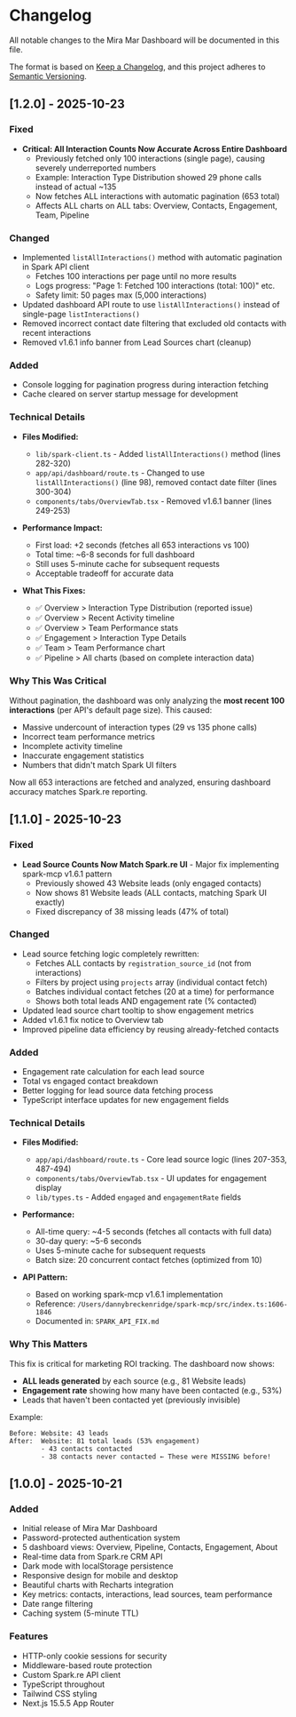# Changelog

All notable changes to the Mira Mar Dashboard will be documented in this file.

The format is based on [Keep a Changelog](https://keepachangelog.com/en/1.0.0/),
and this project adheres to [Semantic Versioning](https://semver.org/spec/v2.0.0.html).

## [1.2.0] - 2025-10-23

### Fixed
- **Critical: All Interaction Counts Now Accurate Across Entire Dashboard**
  - Previously fetched only 100 interactions (single page), causing severely underreported numbers
  - Example: Interaction Type Distribution showed 29 phone calls instead of actual ~135
  - Now fetches ALL interactions with automatic pagination (653 total)
  - Affects ALL charts on ALL tabs: Overview, Contacts, Engagement, Team, Pipeline

### Changed
- Implemented `listAllInteractions()` method with automatic pagination in Spark API client
  - Fetches 100 interactions per page until no more results
  - Logs progress: "Page 1: Fetched 100 interactions (total: 100)" etc.
  - Safety limit: 50 pages max (5,000 interactions)
- Updated dashboard API route to use `listAllInteractions()` instead of single-page `listInteractions()`
- Removed incorrect contact date filtering that excluded old contacts with recent interactions
- Removed v1.6.1 info banner from Lead Sources chart (cleanup)

### Added
- Console logging for pagination progress during interaction fetching
- Cache cleared on server startup message for development

### Technical Details
- **Files Modified:**
  - `lib/spark-client.ts` - Added `listAllInteractions()` method (lines 282-320)
  - `app/api/dashboard/route.ts` - Changed to use `listAllInteractions()` (line 98), removed contact date filter (lines 300-304)
  - `components/tabs/OverviewTab.tsx` - Removed v1.6.1 banner (lines 249-253)

- **Performance Impact:**
  - First load: +2 seconds (fetches all 653 interactions vs 100)
  - Total time: ~6-8 seconds for full dashboard
  - Still uses 5-minute cache for subsequent requests
  - Acceptable tradeoff for accurate data

- **What This Fixes:**
  - ✅ Overview > Interaction Type Distribution (reported issue)
  - ✅ Overview > Recent Activity timeline
  - ✅ Overview > Team Performance stats
  - ✅ Engagement > Interaction Type Details
  - ✅ Team > Team Performance chart
  - ✅ Pipeline > All charts (based on complete interaction data)

### Why This Was Critical
Without pagination, the dashboard was only analyzing the **most recent 100 interactions** (per API's default page size). This caused:
- Massive undercount of interaction types (29 vs 135 phone calls)
- Incorrect team performance metrics
- Incomplete activity timeline
- Inaccurate engagement statistics
- Numbers that didn't match Spark UI filters

Now all 653 interactions are fetched and analyzed, ensuring dashboard accuracy matches Spark.re reporting.

## [1.1.0] - 2025-10-23

### Fixed
- **Lead Source Counts Now Match Spark.re UI** - Major fix implementing spark-mcp v1.6.1 pattern
  - Previously showed 43 Website leads (only engaged contacts)
  - Now shows 81 Website leads (ALL contacts, matching Spark UI exactly)
  - Fixed discrepancy of 38 missing leads (47% of total)

### Changed
- Lead source fetching logic completely rewritten:
  - Fetches ALL contacts by `registration_source_id` (not from interactions)
  - Filters by project using `projects` array (individual contact fetch)
  - Batches individual contact fetches (20 at a time) for performance
  - Shows both total leads AND engagement rate (% contacted)
- Updated lead source chart tooltip to show engagement metrics
- Added v1.6.1 fix notice to Overview tab
- Improved pipeline data efficiency by reusing already-fetched contacts

### Added
- Engagement rate calculation for each lead source
- Total vs engaged contact breakdown
- Better logging for lead source data fetching process
- TypeScript interface updates for new engagement fields

### Technical Details
- **Files Modified:**
  - `app/api/dashboard/route.ts` - Core lead source logic (lines 207-353, 487-494)
  - `components/tabs/OverviewTab.tsx` - UI updates for engagement display
  - `lib/types.ts` - Added `engaged` and `engagementRate` fields

- **Performance:**
  - All-time query: ~4-5 seconds (fetches all contacts with full data)
  - 30-day query: ~5-6 seconds
  - Uses 5-minute cache for subsequent requests
  - Batch size: 20 concurrent contact fetches (optimized from 10)

- **API Pattern:**
  - Based on working spark-mcp v1.6.1 implementation
  - Reference: `/Users/dannybreckenridge/spark-mcp/src/index.ts:1606-1846`
  - Documented in: `SPARK_API_FIX.md`

### Why This Matters
This fix is critical for marketing ROI tracking. The dashboard now shows:
- **ALL leads generated** by each source (e.g., 81 Website leads)
- **Engagement rate** showing how many have been contacted (e.g., 53%)
- Leads that haven't been contacted yet (previously invisible)

Example:
```
Before: Website: 43 leads
After:  Website: 81 total leads (53% engagement)
        - 43 contacts contacted
        - 38 contacts never contacted ← These were MISSING before!
```

## [1.0.0] - 2025-10-21

### Added
- Initial release of Mira Mar Dashboard
- Password-protected authentication system
- 5 dashboard views: Overview, Pipeline, Contacts, Engagement, About
- Real-time data from Spark.re CRM API
- Dark mode with localStorage persistence
- Responsive design for mobile and desktop
- Beautiful charts with Recharts integration
- Key metrics: contacts, interactions, lead sources, team performance
- Date range filtering
- Caching system (5-minute TTL)

### Features
- HTTP-only cookie sessions for security
- Middleware-based route protection
- Custom Spark.re API client
- TypeScript throughout
- Tailwind CSS styling
- Next.js 15.5.5 App Router
